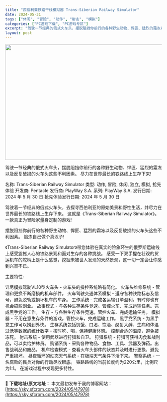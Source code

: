 ```yaml
---
title: "西伯利亚铁路干线模拟器 Trans-Siberian Railway Simulator"
date: 2024-05-31
tags: ["休闲", "冒险", "动作", "射击", "模拟"]
categories: ["PC游戏下载", "PC游戏专区"]
excerpt: "驾驶一节经典的俄式火车头，摆脱阻挡你前行的各种野生动物、悍匪、猛烈的霜冻以及反复破损的火车头这些不利因素。 尽力在世界最长的铁路线上生存下来! 名称: Trans-Siberian Railway Simulator 类型: 动作, 冒险, 休闲, 独立, 模拟, 抢先体验 开发商: Pentacl&hellip;"
layout: post
---
```


<img class="aligncenter size-full wp-image-47980" src="https://sky.sfcrom.com/wp-content/uploads/2024/05/2024053023270534.webp" alt="" width="660" height="370" />

驾驶一节经典的俄式火车头，摆脱阻挡你前行的各种野生动物、悍匪、猛烈的霜冻以及反复破损的火车头这些不利因素。 尽力在世界最长的铁路线上生存下来!

名称: Trans-Siberian Railway Simulator
类型: 动作, 冒险, 休闲, 独立, 模拟, 抢先体验
开发商: Pentacle
发行商: PlayWay S.A.
系列: PlayWay S.A.
发行日期: 2024 年 5 月 30 日
抢先体验发行日期: 2024 年 5 月 30 日

驾驶着一节经典的俄式火车头，去探寻西伯利亚的原始美景和野性生活，并尽力在世界最长的铁路线上生存下来。
这就是《Trans-Siberian Railway Simulator》。一款真正为冒险家量身定制的游戏!

摆脱阻挡你前行的各种野生动物、悍匪、猛烈的霜冻以及反复破损的火车头这些不利因素。
锻炼自己做个真汉子!

《Trans-Siberian Railway Simulator》带您体验在真实的险象环生的俄罗斯运输线上感受震撼人心的铁路景观和面对生存的各种挑战。
感受一下双手握在壮观的货运机车的舵柄上是什么感觉，挖掘未被世人发现的天然景观，这一切一定会让你感到兴奋不已。

主要特性:

详尽模拟驾驶VL10型火车头 - 火车头的操控系统略有简化。
火车头维修系统 - 管理和更换不断磨损的机车部件。
火车驾驶交通体系模拟 - 遵守各种铁路标志及信号，避免脱轨或损坏机车的车身。
工作系统 - 完成各运输订单盈利。有时你也有机会搞些副业。
故事模式 - 与各种生存条件竞速。管控火车、完成运输任务。完成黑手党的工作。
生存 - 与各种生存条件竞速。管控火车、完成运输任务。
模拟器 - 不用在意生存条件的游戏。管控火车，完成运输工作。
黑手党系统 - 为黑手党工作可以捞到外快。
生存系统包括饥饿、口渴、饮酒、酩酊大醉、生病和体温过低等数据的统计数字 - 按时吃、喝，保持健康体魄。
控制合适的温度，避免被冻死。
射击系统 - 使用武器进行狩猎和自卫。
狩猎系统 - 狩猎可获得肉食和战利品，可以卖给护林员。
购销系统 - 采购各种物品、食物、工具、武器及弹药。出售战利品和废品。
机车检查模式 - 查看火车头部件的状态并及时进行更换，避免严重损坏。
昼夜循环的动态天气系统 - 在极端天气条件下活下来。
警察系统 - 一名腐败的民兵对你的行动尽收眼底。
铁路路线的当前长度约为220公里，比例尺为1:1。
在游戏过程中发现更多特性。

---
📖 **下载地址/原文地址：** 本文最初发布于我的博客网站：[https://sky.sfcrom.com/2024/05/47978](https://sky.sfcrom.com/2024/05/47978)
